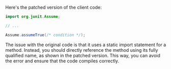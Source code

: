 Here's the patched version of the client code:
```java
import org.junit.Assume;

// ...

Assume.assumeTrue(/* condition */);
```
The issue with the original code is that it uses a static import statement for a method. Instead, you should directly reference the method using its fully qualified name, as shown in the patched version. This way, you can avoid the error and ensure that the code compiles correctly.